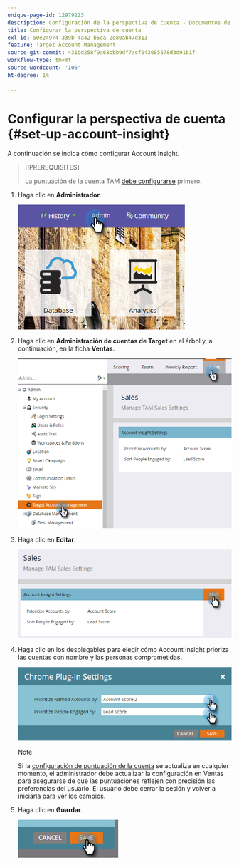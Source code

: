 ```yaml
---
unique-page-id: 12979223
description: Configuración de la perspectiva de cuenta - Documentos de Marketo - Documentación del producto
title: Configurar la perspectiva de cuenta
exl-id: 50e24974-339b-4a42-b5ca-2e80ab47d313
feature: Target Account Management
source-git-commit: 431bd258f9a68bbb9df7acf043085578d3d91b1f
workflow-type: tm+mt
source-wordcount: '106'
ht-degree: 1%

---
```


# Configurar la perspectiva de cuenta {#set-up-account-insight}

A continuación se indica cómo configurar Account Insight.

>[!PREREQUISITES]
>
>La puntuación de la cuenta TAM [debe configurarse](/help/marketo/product-docs/target-account-management/setup-tam/account-score.md) primero.

1. Haga clic en **Administrador**.

   ![](assets/admin-1.png)

1. Haga clic en **Administración de cuentas de Target** en el árbol y, a continuación, en la ficha **Ventas**.

   ![](assets/set-up-account-insight-2.png)

1. Haga clic en **Editar**.

   ![](assets/set-up-account-insight-3.png)

1. Haga clic en los desplegables para elegir cómo Account Insight prioriza las cuentas con nombre y las personas comprometidas.

   ![](assets/four-4.png)

   >[!NOTE]
   >
   >Si la [configuración de puntuación de la cuenta](/help/marketo/product-docs/target-account-management/setup-tam/account-score.md) se actualiza en cualquier momento, el administrador debe actualizar la configuración en Ventas para asegurarse de que las puntuaciones reflejen con precisión las preferencias del usuario. El usuario debe cerrar la sesión y volver a iniciarla para ver los cambios.

1. Haga clic en **Guardar**.

   ![](assets/five-4.png)
